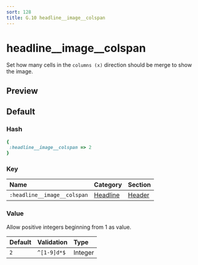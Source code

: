 ```yaml
---
sort: 128
title: G.10 headline__image__colspan
---
```

# headline__image__colspan

Set how many cells in the `columns (x)` direction should be merge to show the image.


## Preview

<div >
    <canvas id='canvas' search=':headline__image__colspan' palette='option_detail'></canvas>
</div>
<script src="../assets/js/marker.js"></script>  

 
## Default

### Hash

```ruby
{
 :headline__image__colspan => 2
} 
```

### Key

| **Name** | **Category** | **Section** |
| :--- | :--- | :--- |
| ```:headline__image__colspan``` |  [Headline](./#headline) | [Header](/sections/header) |

### Value

Allow positive integers beginning from 1 as value.

| **Default**| **Validation**| **Type** |
| :--- | :--- | :--- |
| ```2``` | ```^[1-9]d*$``` | Integer |

